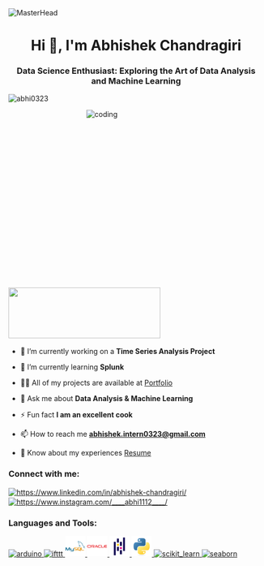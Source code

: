 <img src="https://www.omadahealth.com/hubfs/QuantifyingBehavior_Header_Animate_080818-1.gif" alt="MasterHead" width="1200" height="150">

<h1 align="center">Hi 👋, I'm Abhishek Chandragiri</h1>
<h3 align="center">Data Science Enthusiast: Exploring the Art of Data Analysis and Machine Learning</h3>
<p align="left"> <img src="https://komarev.com/ghpvc/?username=abhi0323&label=Profile%20views&color=0e75b6&style=flat" alt="abhi0323" /> </p>


<img align="right" alt="coding" height ="350" width="350" src="https://marketbusinessnews.com/wp-content/uploads/2020/10/1-Predictive-Analytics-GIF-for-article.gif">

<p align="left"> <a href="https://www.linkedin.com/in/abhishek-chandragiri/" target="blank"><img src="https://cdn.dribbble.com/users/1525393/screenshots/6420056/comp_4.gif" width="300" height="100" /></a> </p>

- 🔭 I’m currently working on a **Time Series Analysis Project**

- 🌱 I’m currently learning **Splunk**

- 👨‍💻 All of my projects are available at [Portfolio](https://abhi0323.github.io/Abhishek-Chandragiri-Portfolio/)

- 💬 Ask me about **Data Analysis & Machine Learning**

- ⚡ Fun fact **I am an excellent cook**

- 📫 How to reach me **abhishek.intern0323@gmail.com**

- 📄 Know about my experiences [Resume](https://github.com/Abhi0323/RESUME_LATEX/blob/main/Abhishek_Chandragiri_Resume.pdf)

<h3 align="left">Connect with me:</h3>
<p align="left">
<a href="https://linkedin.com/in/https://www.linkedin.com/in/abhishek-chandragiri/" target="blank"><img align="center" src="https://i.pinimg.com/564x/a1/9c/a4/a19ca4f554614d7224f44db7798db87b.jpg" alt="https://www.linkedin.com/in/abhishek-chandragiri/" height="30" width="40" /></a>
<a href="https://instagram.com/https://www.instagram.com/____abhi1112____/" target="blank"><img align="center" src="https://i.pinimg.com/originals/9c/e6/6a/9ce66a7e1727003ea9351dd7a94ea121.gif" alt="https://www.instagram.com/____abhi1112____/" height="30" width="40" /></a>
</p>

<h3 align="left">Languages and Tools:</h3>
<p align="left"> <a href="https://www.arduino.cc/" target="_blank" rel="noreferrer"> <img src="https://cdn.worldvectorlogo.com/logos/arduino-1.svg" alt="arduino" width="40" height="40"/> </a> <a href="https://ifttt.com/" target="_blank" rel="noreferrer"> <img src="https://www.vectorlogo.zone/logos/ifttt/ifttt-ar21.svg" alt="ifttt" width="40" height="40"/> </a> <a href="https://www.mysql.com/" target="_blank" rel="noreferrer"> <img src="https://raw.githubusercontent.com/devicons/devicon/master/icons/mysql/mysql-original-wordmark.svg" alt="mysql" width="40" height="40"/> </a> <a href="https://www.oracle.com/" target="_blank" rel="noreferrer"> <img src="https://raw.githubusercontent.com/devicons/devicon/master/icons/oracle/oracle-original.svg" alt="oracle" width="40" height="40"/> </a> <a href="https://pandas.pydata.org/" target="_blank" rel="noreferrer"> <img src="https://raw.githubusercontent.com/devicons/devicon/2ae2a900d2f041da66e950e4d48052658d850630/icons/pandas/pandas-original.svg" alt="pandas" width="40" height="40"/> </a> <a href="https://www.python.org" target="_blank" rel="noreferrer"> <img src="https://raw.githubusercontent.com/devicons/devicon/master/icons/python/python-original.svg" alt="python" width="40" height="40"/> </a> <a href="https://scikit-learn.org/" target="_blank" rel="noreferrer"> <img src="https://upload.wikimedia.org/wikipedia/commons/0/05/Scikit_learn_logo_small.svg" alt="scikit_learn" width="40" height="40"/> </a> <a href="https://seaborn.pydata.org/" target="_blank" rel="noreferrer"> <img src="https://seaborn.pydata.org/_images/logo-mark-lightbg.svg" alt="seaborn" width="40" height="40"/> </a> </p>
